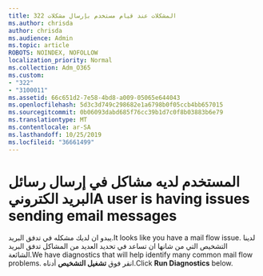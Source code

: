 ```yaml
---
title: 322 المشكلات عند قيام مستخدم بإرسال مشكلات
ms.author: chrisda
author: chrisda
ms.audience: Admin
ms.topic: article
ROBOTS: NOINDEX, NOFOLLOW
localization_priority: Normal
ms.collection: Adm_O365
ms.custom:
- "322"
- "3100011"
ms.assetid: 66c651d2-7e58-4bd8-a009-05065e644043
ms.openlocfilehash: 5d3c3d749c298682e1a6798b0f05ccb4bb657015
ms.sourcegitcommit: 0b06093dabd685f76cc39b1d7c0f8b03883b6e79
ms.translationtype: MT
ms.contentlocale: ar-SA
ms.lasthandoff: 10/25/2019
ms.locfileid: "36661499"
---
```

# <a name="a-user-is-having-issues-sending-email-messages"></a><span data-ttu-id="6248d-102">المستخدم لديه مشاكل في إرسال رسائل البريد الكتروني</span><span class="sxs-lookup"><span data-stu-id="6248d-102">A user is having issues sending email messages</span></span>

<span data-ttu-id="6248d-103">يبدو ان لديك مشكله في تدفق البريد.</span><span class="sxs-lookup"><span data-stu-id="6248d-103">It looks like you have a mail flow issue.</span></span> <span data-ttu-id="6248d-104">لدينا التشخيص التي من شانها ان تساعد في تحديد العديد من المشاكل تدفق البريد الشائعة.</span><span class="sxs-lookup"><span data-stu-id="6248d-104">We have diagnostics that will help identify many common mail flow problems.</span></span> <span data-ttu-id="6248d-105">انقر فوق **تشغيل التشخيص** أدناه.</span><span class="sxs-lookup"><span data-stu-id="6248d-105">Click **Run Diagnostics** below.</span></span>
